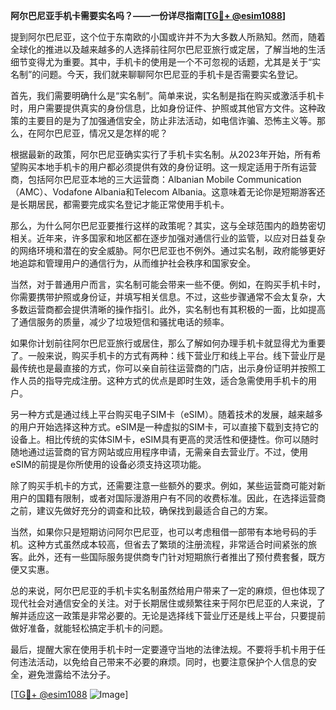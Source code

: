 **阿尔巴尼亚手机卡需要实名吗？——一份详尽指南[[TG💪+ @esim1088](https://t.me/s/esim1088)]**

提到阿尔巴尼亚，这个位于东南欧的小国或许并不为大多数人所熟知。然而，随着全球化的推进以及越来越多的人选择前往阿尔巴尼亚旅行或定居，了解当地的生活细节变得尤为重要。其中，手机卡的使用是一个不可忽视的话题，尤其是关于“实名制”的问题。今天，我们就来聊聊阿尔巴尼亚的手机卡是否需要实名登记。

首先，我们需要明确什么是“实名制”。简单来说，实名制是指在购买或激活手机卡时，用户需要提供真实的身份信息，比如身份证件、护照或其他官方文件。这种政策的主要目的是为了加强通信安全，防止非法活动，如电信诈骗、恐怖主义等。那么，在阿尔巴尼亚，情况又是怎样的呢？

根据最新的政策，阿尔巴尼亚确实实行了手机卡实名制。从2023年开始，所有希望购买本地手机卡的用户都必须提供有效的身份证明。这一规定适用于所有运营商，包括阿尔巴尼亚本地的三大运营商：Albanian Mobile Communication（AMC）、Vodafone Albania和Telecom Albania。这意味着无论你是短期游客还是长期居民，都需要完成实名登记才能正常使用手机卡。

那么，为什么阿尔巴尼亚要推行这样的政策呢？其实，这与全球范围内的趋势密切相关。近年来，许多国家和地区都在逐步加强对通信行业的监管，以应对日益复杂的网络环境和潜在的安全威胁。阿尔巴尼亚也不例外。通过实名制，政府能够更好地追踪和管理用户的通信行为，从而维护社会秩序和国家安全。

当然，对于普通用户而言，实名制可能会带来一些不便。例如，在购买手机卡时，你需要携带护照或身份证，并填写相关信息。不过，这些步骤通常不会太复杂，大多数运营商都会提供清晰的操作指引。此外，实名制也有其积极的一面，比如提高了通信服务的质量，减少了垃圾短信和骚扰电话的频率。

如果你计划前往阿尔巴尼亚旅行或居住，那么了解如何办理手机卡就显得尤为重要了。一般来说，购买手机卡的方式有两种：线下营业厅和线上平台。线下营业厅是最传统也是最直接的方式，你可以亲自前往运营商的门店，出示身份证明并按照工作人员的指导完成注册。这种方式的优点是即时生效，适合急需使用手机卡的用户。

另一种方式是通过线上平台购买电子SIM卡（eSIM）。随着技术的发展，越来越多的用户开始选择这种方式。eSIM是一种虚拟的SIM卡，可以直接下载到支持它的设备上。相比传统的实体SIM卡，eSIM具有更高的灵活性和便捷性。你可以随时随地通过运营商的官方网站或应用程序申请，无需亲自去营业厅。不过，使用eSIM的前提是你所使用的设备必须支持这项功能。

除了购买手机卡的方式，还需要注意一些额外的要求。例如，某些运营商可能对新用户的国籍有限制，或者对国际漫游用户有不同的收费标准。因此，在选择运营商之前，建议先做好充分的调查和比较，确保找到最适合自己的方案。

当然，如果你只是短期访问阿尔巴尼亚，也可以考虑租借一部带有本地号码的手机。这种方式虽然成本较高，但省去了繁琐的注册流程，非常适合时间紧张的旅客。此外，还有一些国际服务提供商专门针对短期旅行者推出了预付费套餐，既方便又实惠。

总的来说，阿尔巴尼亚的手机卡实名制虽然给用户带来了一定的麻烦，但也体现了现代社会对通信安全的关注。对于长期居住或频繁往来于阿尔巴尼亚的人来说，了解并适应这一政策是非常必要的。无论是选择线下营业厅还是线上平台，只要提前做好准备，就能轻松搞定手机卡的问题。

最后，提醒大家在使用手机卡时一定要遵守当地的法律法规。不要将手机卡用于任何违法活动，以免给自己带来不必要的麻烦。同时，也要注意保护个人信息的安全，避免泄露给不法分子。

[[TG💪+ @esim1088](https://t.me/s/esim1088) ![Image](https://i.postimg.cc/4NQfJmqS/Snipaste-2025-05-13-00-14-12.png)]